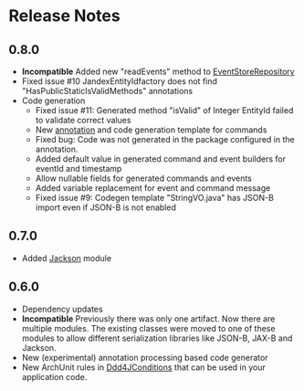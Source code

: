 # Release Notes

## 0.8.0
- **Incompatible** Added new "readEvents" method to [EventStoreRepository](esc/src/main/java/org/fuin/ddd4j/esc/EventStoreRepository.java)
- Fixed issue #10 JandexEntityIdfactory does not find "HasPublicStaticIsValidMethods" annotations
- Code generation
  - Fixed issue #11: Generated method "isValid" of Integer EntityId failed to validate correct values 
  - New [annotation](codegen/api/src/main/java/org/fuin/ddd4j/codegen/api/CommandVO.java) and code generation template for commands
  - Fixed bug: Code was not generated in the package configured in the annotation.
  - Added default value in generated command and event builders for eventId and timestamp
  - Allow nullable fields for generated commands and events
  - Added variable replacement for event and command message
  - Fixed issue #9: Codegen template "StringVO.java" has JSON-B import even if JSON-B is not enabled

## 0.7.0
- Added [Jackson](jackson) module

## 0.6.0
- Dependency updates
- **Incompatible** Previously there was only one artifact. Now there are multiple modules.
  The existing classes were moved to one of these modules to allow different serialization libraries
  like JSON-B, JAX-B and Jackson.
- New (experimental) annotation processing based code generator
- New ArchUnit rules in [Ddd4JConditions](junit/src/main/java/org/fuin/ddd4j/junit/Ddd4JConditions.java) that
  can be used in your application code.
